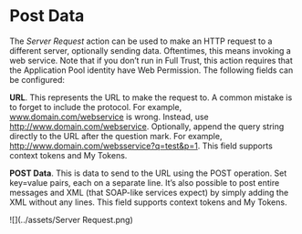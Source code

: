 # Post Data

The *Server Request* action can be used to make an HTTP request to a different server, optionally sending data. Oftentimes, this means invoking a web service. Note that if you don’t run in Full Trust, this action requires that the Application Pool identity have Web Permission. The following fields can be configured: 

**URL**. This represents the URL to make the request to. A common mistake is to forget to include the protocol. For example, www.domain.com/webservice is wrong. Instead, use http://www.domain.com/webservice. Optionally, append the query string directly to the URL after the question mark. For example, http://www.domain.com/websservice?q=test&p=1. This field supports context tokens and My Tokens.

**POST Data**. This is data to send to the URL using the POST operation. Set key=value pairs, each on a separate line. It’s also possible to post entire messages and XML (that SOAP-like services expect) by simply adding the XML without any lines. This field supports context tokens and My Tokens.

![](../assets/Server Request.png)
